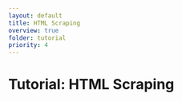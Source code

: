 ```yaml
---
layout: default
title: HTML Scraping
overview: true
folder: tutorial
priority: 4
---
```



Tutorial: HTML Scraping
=======================

